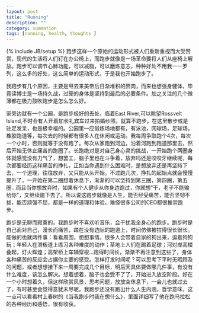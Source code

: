 ```yaml
---
layout: post
title: "Running"
description: ""
category: summation
tags: [running, health, thoughts ]
---
```

{% include JB/setup %}
跑步这样一个原始的运动形式被人们重新重视而大受赞赏，现代的生活将人们钉在办公椅上，而跑步就像是一场革命要将人们从座椅上解放。跑步可以调节心肺功能，可以减脂，可以磨炼意志，种种好处不用我一一罗列，这么多的好处，这么简单的运动形式，于是我也开始跑步了。

<!--more-->

我跑步有几个原因，主要是甩去来美帝后日渐堆积的赘肉，而来也想强身健体，毕竟读博士是一场持久战，过硬的身体是坚持到最后的必要条件。加之关注的几个微薄都在极力鼓吹跑步是怎么怎么好。

家旁边就有一个公园，是跑步极好的去处，临着East River,可以眺望Rossvelt
Island,不时会有人开着加长礼宾车过来拍婚纱照。就算不跑步，在这里散步或是驻足发呆，也是极幸福的。公园里一应锻炼场地都有，有泳池，网球场，足球场，橡胶跑道等，每次去的时候都有很多人在休闲或运动。我每周争取跑个4次，每次一个小时，否则就等于没有跑了。每次从家跑到河边，沿着河跑到跑道那里去，然后开始无休止痛苦的跑圈了。长跑绝对是对自己身心灵的挑战，一开始跑个两圈身体就感觉没有力气了，想罢工，脑子里也在斗争着，放弃吗还是咬咬牙继续呢，每次都要经历这样痛苦的挣扎，正如当你遇到什么困难时，是想放弃还是再坚持下去，一个道理，往往放弃，又只能从头开始。不过跑几次，挣扎的起始点就会慢慢提升了，一开始在第二圈想着休息下，渐渐的可以坚持到第三圈，第四圈，第五圈...而且当你想放弃时，如果有个人健步从你身边跑过，你就想"干，老子不能输给你"，又继续跑下去了。所以说这跑步就像是人生，能否经受痛苦，能否坚韧不拔，能否顽强不屈，都是一样的道理和体验。难怪很多公司的CEO都很推崇跑步。

跑步是无聊而寂寞的。我跑步时不喜欢听音乐，会干扰我全身心的跑步。跑步时是自己面对自己，漫长而痛苦，踏在没有边际的跑道上，时间仿佛被拉得很长很长。能做的也就两件事：看看周围，想想事情。很多人会带着自家的狗出来，逗着狗狗玩；年轻人在滑板道上练习各种难度的动作；草地上人们在踢着足球；河对岸高楼叠起，灯火辉煌；高架桥上车辆穿梭...跑得时间长，渐渐不再注意到这些了，身体各种痛苦的反应会占据你主要的感受。怎样打发时间呢？可以思考下平时无暇顾及的问题，或者想想接下来一周要完成几个目标，明后天具体要做哪几件事，有没有什么难度，该怎么解决。想着想着，脑子也会受不了了，开始进入放空阶段。好在一个小时想着久，但这样欣赏风景，思考问题，放放空休息下，一会儿也就过去了，有时甚至会觉得意犹未尽呢。我跑步还没有跑出什么人生内涵，哲学意味，这一点可以看看村上春树的《当我跑步时我在想什么》，里面详细写了他在跑马拉松的各种经历和感悟，很有收获。
